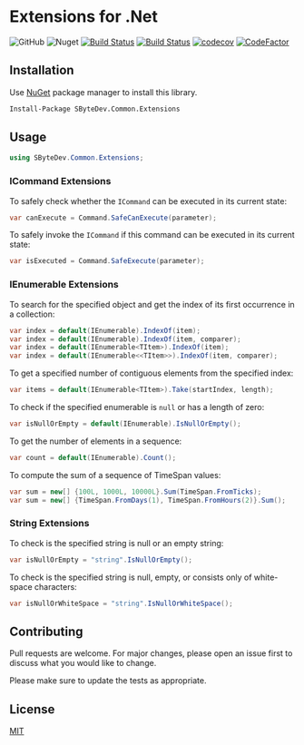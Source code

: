 # Extensions for .Net
![GitHub](https://img.shields.io/github/license/SByteDev/Net.Common.Extensions.svg)
![Nuget](https://img.shields.io/nuget/v/SByteDev.Common.Extensions.svg)
[![Build Status](https://img.shields.io/bitrise/40e21d4cde8b28d2/develop?label=development&token=6vUov_7mxXR8fFbH99aCOA&branch)](https://app.bitrise.io/app/d1fd3128deec4532)
[![Build Status](https://img.shields.io/bitrise/40e21d4cde8b28d2/master?label=production&token=6vUov_7mxXR8fFbH99aCOA&branch)](https://app.bitrise.io/app/d1fd3128deec4532)
[![codecov](https://codecov.io/gh/SByteDev/Net.Common.Extensions/branch/develop/graph/badge.svg)](https://codecov.io/gh/SByteDev/Net.Common.Extensions)
[![CodeFactor](https://www.codefactor.io/repository/github/sbytedev/net.common.extensions/badge)](https://www.codefactor.io/repository/github/sbytedev/net.common.extensions)

## Installation

Use [NuGet](https://www.nuget.org) package manager to install this library.

```bash
Install-Package SByteDev.Common.Extensions
```

## Usage
```cs
using SByteDev.Common.Extensions;
```

### ICommand Extensions
To safely check whether the `ICommand` can be executed in its current state:

```cs
var canExecute = Command.SafeCanExecute(parameter);
```

To safely invoke the `ICommand` if this command can be executed in its current state:

```cs
var isExecuted = Command.SafeExecute(parameter);
```

### IEnumerable Extensions
To search for the specified object and get the index of its first occurrence in a collection:

```cs
var index = default(IEnumerable).IndexOf(item);
var index = default(IEnumerable).IndexOf(item, comparer);
var index = default(IEnumerable<TItem>).IndexOf(item);
var index = default(IEnumerable<<TItem>>).IndexOf(item, comparer);
```

To get a specified number of contiguous elements from the specified index:

```cs
var items = default(IEnumerable<TItem>).Take(startIndex, length);
```

To check if the specified enumerable is `null` or has a length of zero:

```cs
var isNullOrEmpty = default(IEnumerable).IsNullOrEmpty();
```

To get the number of elements in a sequence:

```cs
var count = default(IEnumerable).Count();
```

To compute the sum of a sequence of TimeSpan values:

```cs
var sum = new[] {100L, 1000L, 10000L}.Sum(TimeSpan.FromTicks);
var sum = new[] {TimeSpan.FromDays(1), TimeSpan.FromHours(2)}.Sum();
```

### String Extensions
To check is the specified string is null or an empty string:

```cs
var isNullOrEmpty = "string".IsNullOrEmpty();
```

To check is the specified string is null, empty, or consists only of white-space characters:

```cs
var isNullOrWhiteSpace = "string".IsNullOrWhiteSpace();
```

## Contributing
Pull requests are welcome. For major changes, please open an issue first to discuss what you would like to change.

Please make sure to update the tests as appropriate.

## License
[MIT](https://choosealicense.com/licenses/mit/)
